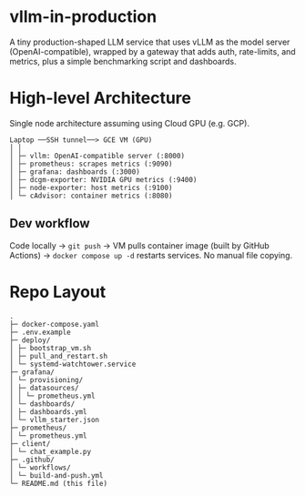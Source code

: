 # vllm-in-production
A tiny production-shaped LLM service that uses vLLM as the model server (OpenAI-compatible), wrapped by a gateway that adds auth, rate-limits, and metrics, plus a simple benchmarking script and dashboards.

# High-level Architecture

Single node architecture assuming using Cloud GPU (e.g. GCP).

```
Laptop ──SSH tunnel──> GCE VM (GPU)
│ │
│ ├─ vllm: OpenAI‑compatible server (:8000)
│ ├─ prometheus: scrapes metrics (:9090)
│ ├─ grafana: dashboards (:3000)
│ ├─ dcgm‑exporter: NVIDIA GPU metrics (:9400)
│ ├─ node‑exporter: host metrics (:9100)
│ └─ cAdvisor: container metrics (:8080)
```

## Dev workflow

Code locally → `git push` → VM pulls container image (built by GitHub Actions) → `docker compose up -d` restarts services. No manual file copying.

# Repo Layout

```
.
├─ docker-compose.yaml
├─ .env.example
├─ deploy/
│ ├─ bootstrap_vm.sh
│ ├─ pull_and_restart.sh
│ └─ systemd-watchtower.service
├─ grafana/
│ └─ provisioning/
│ ├─ datasources/
│ │ └─ prometheus.yml
│ └─ dashboards/
│ ├─ dashboards.yml
│ └─ vllm_starter.json
├─ prometheus/
│ └─ prometheus.yml
├─ client/
│ └─ chat_example.py
├─ .github/
│ └─ workflows/
│ └─ build-and-push.yml
└─ README.md (this file)
```